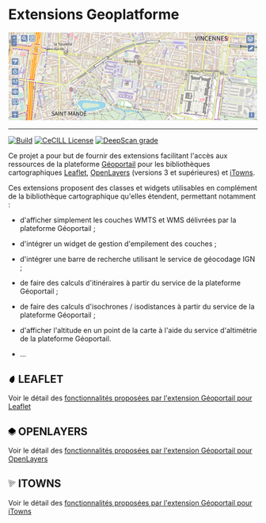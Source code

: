 # Extensions Geoplatforme

![image](capture-carte.png)

---

[![Build](https://github.com/IGNF/geoportal-extensions/actions/workflows/build.yml/badge.svg)](https://github.com/IGNF/geoportal-extensions/actions/workflows/build.yml)
[![CeCILL License](https://img.shields.io/badge/licence-CeCILL--B-blue.svg)](https://raw.githubusercontent.com/IGNF/geoportal-extensions/master/LICENCE.md)
[![DeepScan grade](https://deepscan.io/api/teams/12425/projects/15469/branches/309621/badge/grade.svg)](https://deepscan.io/dashboard#view=project&tid=12425&pid=15469&bid=309621)

Ce projet a pour but de fournir des extensions facilitant l'accès aux ressources de la plateforme [Géoportail](https://www.geoportail.gouv.fr/) pour les bibliothèques cartographiques [Leaflet](https://leafletjs.com/), [OpenLayers](https://openlayers.org/) (versions 3 et supérieures) et [iTowns](http://www.itowns-project.org/).

Ces extensions proposent des classes et widgets utilisables en complément de la bibliothèque cartographique qu'elles étendent, permettant notamment :

* d'afficher simplement les couches WMTS et WMS délivrées par la plateforme Géoportail ;

* d'intégrer un widget de gestion d'empilement des couches ;

* d'intégrer une barre de recherche utilisant le service de géocodage IGN ;

* de faire des calculs d'itinéraires à partir du service de la plateforme Géoportail ;

* de faire des calculs d'isochrones / isodistances à partir du service de la plateforme Géoportail ;

* d'afficher l'altitude en un point de la carte à l'aide du service d'altimétrie de la plateforme Géoportail.

* ...

## <img src="leaflet.svg" height="15px" /> LEAFLET
Voir le détail des [fonctionnalités proposées par l'extension Géoportail pour Leaflet](doc/README-leaflet.md)

## <img src="openlayers.svg" height="15px" /> OPENLAYERS

Voir le détail des [fonctionnalités proposées par l'extension Géoportail pour OpenLayers](doc/README-openlayers.md)

## <img src="threedotjs.svg" height="15px" /> ITOWNS

Voir le détail des [fonctionnalités proposées par l'extension Géoportail pour iTowns](doc/README-itowns.md)
